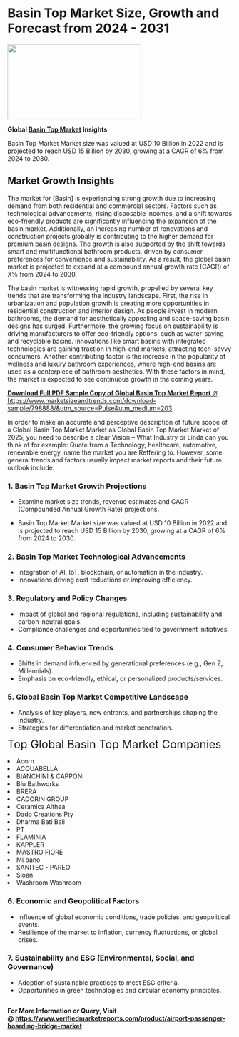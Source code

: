 <H1>Basin Top Market Size, Growth and Forecast from 2024 - 2031</H1><img class="aligncenter size-medium wp-image-584254" src="https://thirdeyenews.in/wp-content/uploads/2024/09/Global-Market-Research-300x168.jpeg" alt="" width="300" height="168" /><p><strong>Global&nbsp;<a href="https://www.marketsizeandtrends.com/download-sample/798888/&amp;utm_source=Pulse&amp;utm_medium=203">Basin Top Market</a> Insights</strong></p><p>Basin Top Market Market size was valued at USD 10 Billion in 2022 and is projected to reach USD 15 Billion by 2030, growing at a CAGR of 6% from 2024 to 2030.</p><p><h2>Market Growth Insights</h2> <p>The market for [Basin] is experiencing strong growth due to increasing demand from both residential and commercial sectors. Factors such as technological advancements, rising disposable incomes, and a shift towards eco-friendly products are significantly influencing the expansion of the basin market. Additionally, an increasing number of renovations and construction projects globally is contributing to the higher demand for premium basin designs. The growth is also supported by the shift towards smart and multifunctional bathroom products, driven by consumer preferences for convenience and sustainability. As a result, the global basin market is projected to expand at a compound annual growth rate (CAGR) of X% from 2024 to 2030.</p> <p><a href="download_link"></a></p> <p>The basin market is witnessing rapid growth, propelled by several key trends that are transforming the industry landscape. First, the rise in urbanization and population growth is creating more opportunities in residential construction and interior design. As people invest in modern bathrooms, the demand for aesthetically appealing and space-saving basin designs has surged. Furthermore, the growing focus on sustainability is driving manufacturers to offer eco-friendly options, such as water-saving and recyclable basins. Innovations like smart basins with integrated technologies are gaining traction in high-end markets, attracting tech-savvy consumers. Another contributing factor is the increase in the popularity of wellness and luxury bathroom experiences, where high-end basins are used as a centerpiece of bathroom aesthetics. With these factors in mind, the market is expected to see continuous growth in the coming years. <p><a href="get_more_link"></p><p><span class=""><strong>Download Full PDF Sample Copy of Global Basin Top Market Report</strong> @ <a href="https://www.marketsizeandtrends.com/download-sample/798888/&amp;utm_source=Pulse&amp;utm_medium=203" target="_blank">https://www.marketsizeandtrends.com/download-sample/798888/&amp;utm_source=Pulse&amp;utm_medium=203</a></span></p><p>In order to make an accurate and perceptive description of future scope of a Global&nbsp;Basin Top Market Market as Global&nbsp;Basin Top Market Market of 2025, you need to describe a clear Vision &ndash; What Industry or Linda can you think of for example: Quote from a Technology, healthcare, automotive, renewable energy, name the market you are Reffering to. However, some general trends and factors usually impact market reports and their future outlook include:</p><h3>1.&nbsp;<strong>Basin Top Market Growth Projections</strong></h3><ul><li>Examine market size trends, revenue estimates and CAGR (Compounded Annual Growth Rate) projections.</li><li><p>Basin Top Market Market size was valued at USD 10 Billion in 2022 and is projected to reach USD 15 Billion by 2030, growing at a CAGR of 6% from 2024 to 2030.</p></li></ul><h3>2.&nbsp;<strong>Basin Top Market Technological Advancements</strong></h3><ul><li>Integration of AI, IoT, blockchain, or automation in the industry.</li><li>Innovations driving cost reductions or improving efficiency.</li></ul><h3>3.&nbsp;<strong>Regulatory and Policy Changes</strong></h3><ul><li>Impact of global and regional regulations, including sustainability and carbon-neutral goals.</li><li>Compliance challenges and opportunities tied to government initiatives.</li></ul><h3>4.&nbsp;<strong>Consumer Behavior Trends</strong></h3><ul><li>Shifts in demand influenced by generational preferences (e.g., Gen Z, Millennials).</li><li>Emphasis on eco-friendly, ethical, or personalized products/services.</li></ul><h3>5.&nbsp;<strong>Global Basin Top Market Competitive Landscape</strong></h3><ul><li>Analysis of key players, new entrants, and partnerships shaping the industry.</li><li>Strategies for differentiation and market penetration.</li></ul><p data-pm-slice="1 1 []"><span style="color: inherit; font-family: inherit; font-size: 25px;">Top Global Basin Top Market Companies</span></p><div class="" data-test-id=""><p><li>Acorn</li><li> ACQUABELLA</li><li> BIANCHINI & CAPPONI</li><li> Blu Bathworks</li><li> BRERA</li><li> CADORIN GROUP</li><li> Ceramica Althea</li><li> Dado Creations Pty</li><li> Dharma Bati Bali </li><li>PT</li><li> FLAMINIA</li><li> KAPPLER</li><li> MASTRO FIORE</li><li> Mi bano</li><li> SANITEC - PAREO</li><li> Sloan</li><li> Washroom Washroom</li></p></div><h3>6.&nbsp;<strong>Economic and Geopolitical Factors</strong></h3><ul><li>Influence of global economic conditions, trade policies, and geopolitical events.</li><li>Resilience of the market to inflation, currency fluctuations, or global crises.</li></ul><h3>7.&nbsp;<strong>Sustainability and ESG (Environmental, Social, and Governance)</strong></h3><ul><li>Adoption of sustainable practices to meet ESG criteria.</li><li>Opportunities in green technologies and circular economy principles.</li></ul><h2><strong style="font-size: 14px;">For More Information or Query, Visit @&nbsp;</strong><a style="background-color: #ffffff; font-size: 14px;" href="https://www.marketsizeandtrends.com/report/basin-top-market/" target="_blank">https://www.verifiedmarketreports.com/product/airport-passenger-boarding-bridge-market</a></h2>
